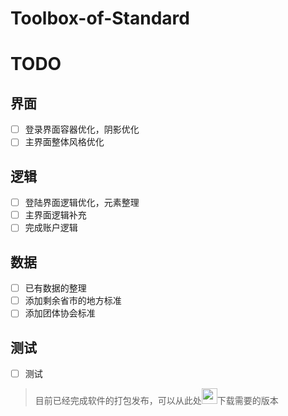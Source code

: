 # Toolbox-of-Standard

# TODO
## 界面
- [ ] 登录界面容器优化，阴影优化
- [ ] 主界面整体风格优化
## 逻辑
- [ ] 登陆界面逻辑优化，元素整理
- [ ] 主界面逻辑补充
- [ ] 完成账户逻辑
## 数据
- [ ] 已有数据的整理
- [ ] 添加剩余省市的地方标准
- [ ] 添加团体协会标准
## 测试
- [ ] 测试

> 目前已经完成软件的打包发布，可以从此处[<img src="https://www.emojiall.com/images/60/openmoji/1.0/1f4e5.png" width="25px" height="25px">](https://github.com/hyooeewee/Toolbox-of-Standard/tags)下载需要的版本
